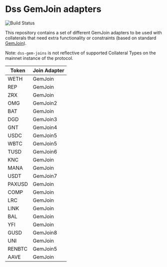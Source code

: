 # Dss GemJoin adapters
![Build Status](https://github.com/indefibank/dss-gem-joins/actions/workflows/.github/workflows/tests.yaml/badge.svg?branch=v1.2)

This repository contains a set of different GemJoin adapters to be used with collaterals that need extra functionality or constraints (based on standard [GemJoin](https://github.com/indefibank/dss/blob/master/src/join.sol)).

Note: `dss-gem-joins` is not reflective of supported Collateral Types on the mainnet instance of the protocol.

| Token | Join Adapter |
|---------|------|
|WETH|GemJoin|
|REP|GemJoin|
|ZRX|GemJoin|
|OMG|GemJoin2|
|BAT|GemJoin|
|DGD|GemJoin3|
|GNT|GemJoin4|
|USDC|GemJoin5|
|WBTC|GemJoin5|
|TUSD|GemJoin6|
|KNC|GemJoin|
|MANA|GemJoin|
|USDT|GemJoin7|
|PAXUSD|GemJoin|
|COMP|GemJoin|
|LRC|GemJoin|
|LINK|GemJoin|
|BAL|GemJoin|
|YFI|GemJoin|
|GUSD|GemJoin8|
|UNI|GemJoin|
|RENBTC|GemJoin5|
|AAVE|GemJoin|
